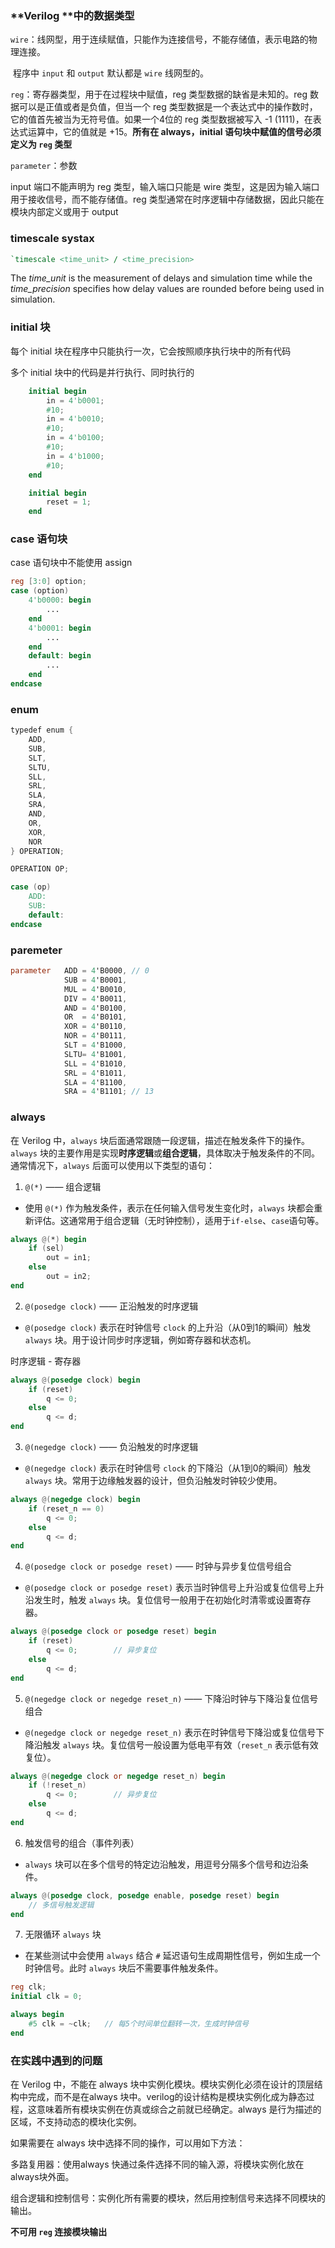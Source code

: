###  **Verilog **中的数据类型

`wire`：线网型，用于连续赋值，只能作为连接信号，不能存储值，表示电路的物理连接。

​	程序中 `input` 和 `output` 默认都是 `wire` 线网型的。

`reg`：寄存器类型，用于在过程块中赋值，reg 类型数据的缺省是未知的。reg 数据可以是正值或者是负值，但当一个 reg 类型数据是一个表达式中的操作数时，它的值首先被当为无符号值。如果一个4位的 reg 类型数据被写入 -1 (1111)，在表达式运算中，它的值就是 +15。**所有在 always，initial 语句块中赋值的信号必须定义为 `reg` 类型**

`parameter`：参数



input 端口不能声明为 reg 类型，输入端口只能是 wire 类型，这是因为输入端口用于接收信号，而不能存储值。reg 类型通常在时序逻辑中存储数据，因此只能在模块内部定义或用于 output



###  timescale systax

```verilog
`timescale <time_unit> / <time_precision>
```

The *time_unit* is the measurement of delays and simulation time while the *time_precision* specifies how delay values are rounded before being used in simulation.



### initial 块

每个 initial 块在程序中只能执行一次，它会按照顺序执行块中的所有代码

多个 initial 块中的代码是并行执行、同时执行的

```verilog
    initial begin
        in = 4'b0001;
        #10;
        in = 4'b0010;
        #10;
        in = 4'b0100;
        #10;
        in = 4'b1000;
        #10;
    end

	initial begin
        reset = 1;
    end
```



### case 语句块

case 语句块中不能使用 assign

```verilog
reg [3:0] option;
case (option)
    4'b0000: begin
        ...
    end
    4'b0001: begin
        ...
    end
    default: begin
        ...
    end
endcase
```

### enum

```verilog
typedef enum {
    ADD,
    SUB,
    SLT,
    SLTU,
    SLL,
    SRL,
    SLA,
    SRA,
    AND,
    OR,
    XOR,
    NOR
} OPERATION;

OPERATION OP;

case (op)
    ADD:
    SUB:
    default:
endcase
```

### paremeter

```verilog
parameter   ADD = 4'B0000, // 0
            SUB = 4'B0001,
            MUL = 4'B0010,
            DIV = 4'B0011,
            AND = 4'B0100,
            OR  = 4'B0101,
            XOR = 4'B0110,
            NOR = 4'B0111,
            SLT = 4'B1000,
            SLTU= 4'B1001,
            SLL = 4'B1010,
            SRL = 4'B1011,
            SLA = 4'B1100,
            SRA = 4'B1101; // 13
```

### always

在 Verilog 中，`always` 块后面通常跟随一段逻辑，描述在触发条件下的操作。`always` 块的主要作用是实现**时序逻辑**或**组合逻辑**，具体取决于触发条件的不同。通常情况下，`always` 后面可以使用以下类型的语句：

1. `@(*)` —— 组合逻辑

- 使用 `@(*)` 作为触发条件，表示在任何输入信号发生变化时，`always` 块都会重新评估。这通常用于组合逻辑（无时钟控制），适用于`if-else`、`case`语句等。

```verilog
always @(*) begin
    if (sel) 
        out = in1;
    else 
        out = in2;
end
```

2. `@(posedge clock)` —— 正沿触发的时序逻辑

- `@(posedge clock)` 表示在时钟信号 `clock` 的上升沿（从0到1的瞬间）触发 `always` 块。用于设计同步时序逻辑，例如寄存器和状态机。

时序逻辑 - 寄存器

```verilog
always @(posedge clock) begin
    if (reset)
        q <= 0;
    else
        q <= d;
end
```

3. `@(negedge clock)` —— 负沿触发的时序逻辑

- `@(negedge clock)` 表示在时钟信号 `clock` 的下降沿（从1到0的瞬间）触发 `always` 块。常用于边缘触发器的设计，但负沿触发时钟较少使用。

```verilog
always @(negedge clock) begin
    if (reset_n == 0)
        q <= 0;
    else
        q <= d;
end
```

4. `@(posedge clock or posedge reset)` —— 时钟与异步复位信号组合

- `@(posedge clock or posedge reset)` 表示当时钟信号上升沿或复位信号上升沿发生时，触发 `always` 块。复位信号一般用于在初始化时清零或设置寄存器。

```verilog
always @(posedge clock or posedge reset) begin
    if (reset)
        q <= 0;        // 异步复位
    else
        q <= d;
end
```

5. `@(negedge clock or negedge reset_n)` —— 下降沿时钟与下降沿复位信号组合

- `@(negedge clock or negedge reset_n)` 表示在时钟信号下降沿或复位信号下降沿触发 `always` 块。复位信号一般设置为低电平有效（`reset_n` 表示低有效复位）。

```verilog
always @(negedge clock or negedge reset_n) begin
    if (!reset_n)
        q <= 0;        // 异步复位
    else
        q <= d;
end
```

6. 触发信号的组合（事件列表）

- `always` 块可以在多个信号的特定边沿触发，用逗号分隔多个信号和边沿条件。

```verilog
always @(posedge clock, posedge enable, posedge reset) begin
    // 多信号触发逻辑
end
```

7. 无限循环 `always` 块

- 在某些测试中会使用 `always` 结合 `#` 延迟语句生成周期性信号，例如生成一个时钟信号。此时 `always` 块后不需要事件触发条件。

```verilog
reg clk;
initial clk = 0;

always begin
    #5 clk = ~clk;   // 每5个时间单位翻转一次，生成时钟信号
end
```

### 在实践中遇到的问题

在 Verilog 中，不能在 always 块中实例化模块。模块实例化必须在设计的顶层结构中完成，而不是在always 块中。verilog的设计结构是模块实例化成为静态过程，这意味着所有模块实例在仿真或综合之前就已经确定。always 是行为描述的区域，不支持动态的模块化实例。

如果需要在 always 块中选择不同的操作，可以用如下方法：

多路复用器：使用always 快通过条件选择不同的输入源，将模块实例化放在always块外面。

组合逻辑和控制信号：实例化所有需要的模块，然后用控制信号来选择不同模块的输出。

**不可用 `reg` 连接模块输出**